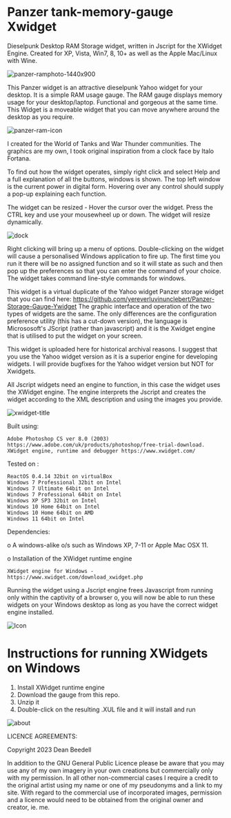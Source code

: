 # Panzer tank-memory-gauge Xwidget
 
Dieselpunk Desktop RAM Storage widget, written in Jscript for the XWidget Engine. Created for XP, Vista, Win7, 8, 10+ as well as the Apple Mac/Linux with Wine.

![panzer-ramphoto-1440x900](https://github.com/yereverluvinunclebert/Panzer-tank-memory-gauge-Xwidget/assets/2788342/e43eae96-661c-40cf-9707-9b6628a5c92a)

This Panzer widget is an attractive dieselpunk Yahoo widget for your desktop. 
It is a simple RAM usage gauge. The RAM gauge displays memory usage for your 
desktop/laptop. Functional and gorgeous at the same time. This Widget is a 
moveable widget that you can move anywhere around the 
desktop as you require.

![panzer-ram-icon](https://github.com/yereverluvinunclebert/Panzer-tank-memory-gauge-Xwidget/assets/2788342/49300c1f-c0c5-4160-89e1-a476f9f9e3b5)

I created for the World of Tanks and War Thunder communities. The graphics are my own, I took original inspiration from a clock face by Italo Fortana.

To find out how the widget operates, simply right click and select Help and a full explanation of all the buttons, windows is shown. The top left window is the current power in digital form. Hovering over any control should supply a pop-up explaining each function.

The widget can be resized - Hover the cursor over the widget. Press the CTRL key and use your mousewheel up or down. The widget will resize dynamically.

![dock](https://github.com/yereverluvinunclebert/Panzer-tank-memory-gauge-Xwidget/assets/2788342/50f67250-4a40-403f-bd79-255f5fbfeb17)

Right clicking will bring up a menu of options. Double-clicking on the widget will cause a personalised Windows application to fire up. The first time you run it there will be no assigned function and so it will state as such and then pop up the preferences so that you can enter the command of your choice. The widget takes command line-style commands for windows.

This widget is a virtual duplicate of the Yahoo widget Panzer storage widget that 
you can find here: https://github.com/yereverluvinunclebert/Panzer-Storage-Gauge-Ywidget
The graphic interface and operation of the two types of widgets are the same. The 
only differences are the configuration preference utility (this has a cut-down 
version), the language is Micrososoft's JScript (rather than javascript) and it is the Xwidget engine that is utilised to put the widget on your screen.

This widget is uploaded here for historical archival reasons. I suggest that you 
use the Yahoo widget version as it is a superior engine for developing widgets. 
I will provide bugfixes for the Yahoo widget version but NOT for Xwidgets.

All Jscript widgets need an engine to function, in this case the widget uses 
the XWidget engine. The engine interprets the Jscript and creates the widget 
according to the XML description and using the images you provide. 

![xwidget-title](https://github.com/yereverluvinunclebert/Panzer-Tank-Battery-Gauge-Xwidget/assets/2788342/f9eec60b-1cd2-4f75-ac64-45d60a8c5c6d)

Built using: 

	Adobe Photoshop CS ver 8.0 (2003)  https://www.adobe.com/uk/products/photoshop/free-trial-download.   
	XWidget engine, runtime and debugger https://www.xwidget.com/   

Tested on :

	ReactOS 0.4.14 32bit on virtualBox    
	Windows 7 Professional 32bit on Intel    
	Windows 7 Ultimate 64bit on Intel    
	Windows 7 Professional 64bit on Intel    
	Windows XP SP3 32bit on Intel    
	Windows 10 Home 64bit on Intel    
	Windows 10 Home 64bit on AMD    
	Windows 11 64bit on Intel  
	
Dependencies:

o A windows-alike o/s such as Windows XP, 7-11 or Apple Mac OSX 11.    	

o Installation of the XWidget runtime engine  

	XWidget engine for Windows - https://www.xwidget.com/download_xwidget.php

Running the widget using a Jscript engine frees Javascript from running only 
within the captivity of a browser o, you will now be able to run these widgets on 
your Windows desktop as long as you have the correct widget engine installed.

![Icon](https://github.com/yereverluvinunclebert/Panzer-Tank-Drive-Gauge-Xwidget/assets/2788342/a1bf26a0-b039-4723-a0fd-8dc485a82f46)

Instructions for running XWidgets on Windows
=================================================

1. Install XWidget runtime engine
2. Download the gauge from this repo.
3. Unzip it
4. Double-click on the resulting .XUL file and it will install and run

![about](https://github.com/yereverluvinunclebert/Panzer-Tank-Drive-Gauge-Xwidget/assets/2788342/804ae2d5-30f0-44d6-ba17-7245bb267da4)

LICENCE AGREEMENTS:

Copyright 2023 Dean Beedell

In addition to the GNU General Public Licence please be aware that you may use
any of my own imagery in your own creations but commercially only with my
permission. In all other non-commercial cases I require a credit to the
original artist using my name or one of my pseudonyms and a link to my site.
With regard to the commercial use of incorporated images, permission and a
licence would need to be obtained from the original owner and creator, ie. me.
